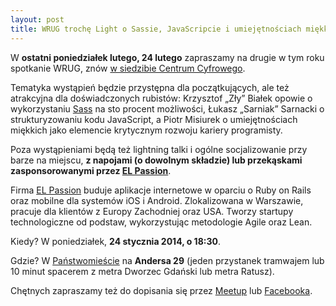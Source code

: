 ```yaml
---
layout: post
title: WRUG trochę Light o Sassie, JavaScripcie i umiejętnościach miękkich
---
```


W **ostatni poniedziałek lutego, 24 lutego** zapraszamy
na drugie w tym roku spotkanie WRUG, znów [w siedzibie
Centrum Cyfrowego](http://panstwomiasto.pl).

Tematyka wystąpień będzie przystępna dla początkujących, ale też
atrakcyjna dla doświadczonych rubistów: Krzysztof „Zły” Białek
opowie o wykorzystaniu [Sass](http://sass-lang.com) na sto
procent możliwości, Łukasz „Sarniak” Sarnacki o strukturyzowaniu
kodu JavaScript, a Piotr Misiurek o umiejętnościach miękkich
jako elemencie krytycznym rozwoju kariery programisty.

Poza wystąpieniami będą też lightning talki i ogólne
socjalizowanie przy barze na miejscu, **z napojami
(o dowolnym składzie) lub przekąskami zasponsorowanymi
przez [EL Passion](http://www.elpassion.com)**.

Firma [EL Passion](http://www.elpassion.com) buduje aplikacje
internetowe w oparciu o Ruby on Rails oraz mobilne dla systemów
iOS i Android. Zlokalizowana w Warszawie, pracuje dla klientów
z Europy Zachodniej oraz USA. Tworzy startupy technologiczne od
podstaw, wykorzystując metodologie Agile oraz Lean.

Kiedy? W poniedziałek, **24 stycznia 2014, o 18:30**.

Gdzie? W [Państwomieście](http://panstwomiasto.pl) na
**Andersa 29** (jeden przystanek tramwajem lub 10 minut
spacerem z metra Dworzec Gdański lub metra Ratusz).

Chętnych zapraszamy też do dopisania się przez
[Meetup](http://www.meetup.com/Warsaw-Ruby-Users-Group-WRUG/events/166271762/)
lub [Facebooka](https://www.facebook.com/events/1433303933571347/).
